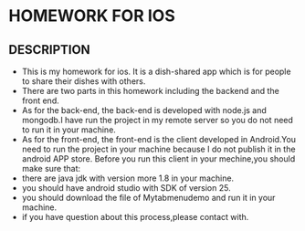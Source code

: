# HOMEWORK FOR IOS

## DESCRIPTION
+ This is my homework for ios. It is a dish-shared app which is for people to share their dishes with others.
+ There are two parts in this homework including the backend and the front end.
+ As for the back-end, the back-end is developed with node.js and mongodb.I have run the project in my remote server so you do not need to run it in your machine.
+ As for the front-end, the front-end is the client developed in Android.You need to run the project in your machine because I do not publish it in the android APP store. Before you run this client in your mechine,you should make sure that: 
+ there are java jdk with version more 1.8 in your machine. 
+ you should have android studio with SDK of version 25.
+ you should download the file of Mytabmenudemo and run it in your machine.
+ if you have question about this process,please contact with.
